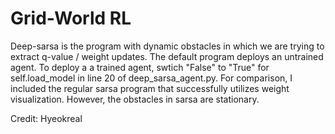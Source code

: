 # Grid-World RL

Deep-sarsa is the program with dynamic obstacles in which we are trying to extract q-value / weight updates.  The default program deploys an untrained agent.  To deploy a a trained agent, swtich "False" to "True" for self.load_model in line 20 of deep_sarsa_agent.py.  For comparison, I included the regular sarsa program that successfully utilizes weight visualization.  However, the obstacles in sarsa are stationary.


Credit: Hyeokreal
